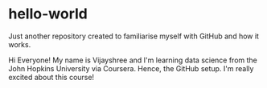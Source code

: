 # hello-world
Just another repository created to familiarise myself with GitHub and how it works.

Hi Everyone!
My name is Vijayshree and I'm learning data science from the John Hopkins University via Coursera. Hence, the GitHub setup. I'm really excited about this course!

